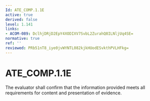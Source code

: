 ```yaml
---
Id: ATE_COMP.1.1E
active: true
derived: false
level: 1.141
links:
- ACOM-089: DclhjDRjD2EpY4XODIXV7SvbL2ZurahQ8ILNljUq4SE=
normative: true
ref: ''
reviewed: PRb51nT8_iye0jvWYNTL082kjkHUodESvkthPVLHFkg=
---
```


# ATE_COMP.1.1E

The evaluator shall confirm that the information provided meets all requirements for content and presentation of evidence.